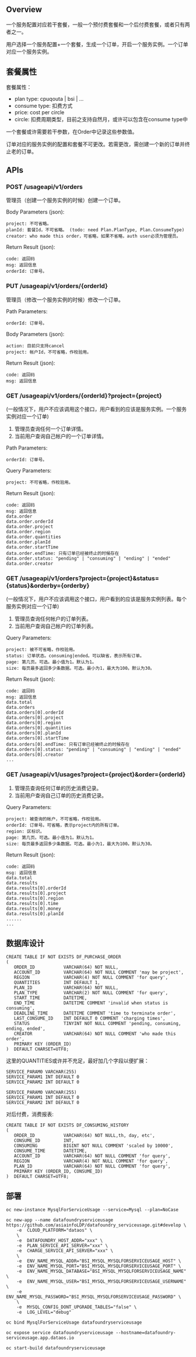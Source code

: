 
## Overview

一个服务配置对应若干套餐，一般一个预付费套餐和一个后付费套餐，或者只有两者之一。

用户选择一个服务配置+一个套餐，生成一个订单，开启一个服务实例。一个订单对应一个服务实例。

## 套餐属性

套餐属性：
* plan type: cpuqouta | bsi | ...
* consume type: 扣费方式
* price: cost per circle
* circle: 扣费周期类型，目前之支持自然月，或许可以包含在consume type中

一个套餐或许需要若干参数，在Order中记录这些参数值。

订单对应的服务实例的配置和套餐不可更改。若需更改，需创建一个新的订单并终止老的订单。

## APIs

### POST /usageapi/v1/orders

管理员（创建一个服务实例的时候）创建一个订单。

Body Parameters (json):
```
project: 不可省略。
planId: 套餐Id，不可省略。 (todo: need Plan.PlanType, Plan.ConsumeType)
creator: who made this order，可省略，如果不省略，auth user必须为管理员。
```

Return Result (json):
```
code: 返回码
msg: 返回信息
orderId: 订单号。
```

### PUT /usageapi/v1/orders/{orderId}

管理员（修改一个服务实例的时候）修改一个订单。

Path Parameters:
```
orderId: 订单号。
```

Body Parameters (json):
```
action: 目前只支持cancel
project: 帐户Id，不可省略，作校验用。
```

Return Result (json):
```
code: 返回码
msg: 返回信息
```

### GET /usageapi/v1/orders/{orderId}?project={project}

(一般情况下，用户不应该调用这个接口，用户看到的应该是服务实例。一个服务实例对应一个订单)

1. 管理员查询任何一个订单详情。
1. 当前用户查询自己帐户的一个订单详情。

Path Parameters:
```
orderId: 订单号。
```

Query Parameters:
```
project: 不可省略，作校验用。
```

Return Result (json):
```
code: 返回码
msg: 返回信息
data.order
data.order.orderId
data.order.project
data.order.region
data.order.quantities
data.order.planId
data.order.startTime
data.order.endTime: 只有订单已经被终止的时候存在
data.order.status: "pending" | "consuming" | "ending" | "ended"
data.order.creator
```

### GET /usageapi/v1/orders?project={project}&status={status}&orderby={orderby}

(一般情况下，用户不应该调用这个接口，用户看到的应该是服务实例列表。每个服务实例对应一个订单)

1. 管理员查询任何帐户的订单列表。
1. 当前用户查询自己帐户的订单列表。

Query Parameters:
```
project: 被不可省略，作校验用。
status: 订单状态。consuming|ended。可以缺省，表示所有订单。
page: 第几页。可选。最小值为1。默认为1。
size: 每页最多返回多少条数据。可选。最小为1，最大为100。默认为30。
```

Return Result (json):
```
code: 返回码
msg: 返回信息
data.total
data.orders
data.orders[0].orderId
data.orders[0].project
data.orders[0].region
data.orders[0].quantities
data.orders[0].planId
data.orders[0].startTime
data.orders[0].endTime: 只有订单已经被终止的时候存在
data.orders[0].status: "pending" | "consuming" | "ending" | "ended"
data.orders[0].creator
...

```

### GET /usageapi/v1/usages?project={project}&order={orderId}

1. 管理员查询任何订单的历史消费记录。
1. 当前用户查询自己订单的历史消费记录。

Query Parameters:
```
project: 被查询的帐户，不可省略，作校验用。
orderId: 订单号。可省略，表示project内的所有订单。
region: 区标识。
page: 第几页。可选。最小值为1。默认为1。
size: 每页最多返回多少条数据。可选。最小为1，最大为100。默认为30。
```

Return Result (json):
```
code: 返回码
msg: 返回信息
data.total
data.results
data.results[0].orderId
data.results[0].project
data.results[0].region
data.results[0].time
data.results[0].money
data.results[0].planId
......
...
```

## 数据库设计

```
CREATE TABLE IF NOT EXISTS DF_PURCHASE_ORDER
(
   ORDER_ID           VARCHAR(64) NOT NULL,
   ACCOUNT_ID         VARCHAR(64) NOT NULL COMMENT 'may be project',
   REGION             VARCHAR(4) NOT NULL COMMENT 'for query',
   QUANTITIES         INT DEFAULT 1,
   PLAN_ID            VARCHAR(64) NOT NULL,
   PLAN_TYPE          VARCHAR(2) NOT NULL COMMENT 'for query',
   START_TIME         DATETIME,
   END_TIME           DATETIME COMMENT 'invalid when status is consuming',
   DEADLINE_TIME      DATETIME COMMENT 'time to terminate order',
   LAST_CONSUME_ID    INT DEFAULT 0 COMMENT 'charging times',
   STATUS             TINYINT NOT NULL COMMENT 'pending, consuming, ending, ended',
   CREATOR            VARCHAR(64) NOT NULL COMMENT 'who made this order',
   PRIMARY KEY (ORDER_ID)
)  DEFAULT CHARSET=UTF8;
```

这里的QUANTITIES或许并不充足，最好加几个字段以便扩展：
```
SERVICE_PARAM0 VARCHAR(255)
SERVICE_PARAM1 INT DEFAULT 0
SERVICE_PARAM2 INT DEFAULT 0

SERVICE_PARAM0 VARCHAR(255)
SERVICE_PARAM1 INT DEFAULT 0
SERVICE_PARAM2 INT DEFAULT 0
```

对后付费，消费报表:
```
CREATE TABLE IF NOT EXISTS DF_CONSUMING_HISTORY
(
   ORDER_ID           VARCHAR(64) NOT NULL,th, day, etc',
   CONSUME_ID         INT,
   CONSUMING          BIGINT NOT NULL COMMENT 'scaled by 10000',
   CONSUME_TIME       DATETIME,
   ACCOUNT_ID         VARCHAR(64) NOT NULL COMMENT 'for query',
   REGION             VARCHAR(4) NOT NULL COMMENT 'for query',
   PLAN_ID            VARCHAR(64) NOT NULL COMMENT 'for query',
   PRIMARY KEY (ORDER_ID, CONSUME_ID)
)  DEFAULT CHARSET=UTF8;
```

## 部署

```
oc new-instance MysqlForServiceUsage --service=Mysql --plan=NoCase

oc new-app --name datafoundryserviceusage https://github.com/asiainfoLDP/datafoundry_serviceusage.git#develop \
    -e  CLOUD_PLATFORM="dataos" \
    \
    -e  DATAFOUNDRY_HOST_ADDR="xxx" \
    -e  PLAN_SERVICE_API_SERVER="xxx" \
    -e  CHARGE_SERVICE_API_SERVER="xxx" \
    \
    -e  ENV_NAME_MYSQL_ADDR="BSI_MYSQL_MYSQLFORSERVICEUSAGE_HOST" \
    -e  ENV_NAME_MYSQL_PORT="BSI_MYSQL_MYSQLFORSERVICEUSAGE_PORT" \
    -e  ENV_NAME_MYSQL_DATABASE="BSI_MYSQL_MYSQLFORSERVICEUSAGE_NAME" \
    -e  ENV_NAME_MYSQL_USER="BSI_MYSQL_MYSQLFORSERVICEUSAGE_USERNAME" \
    -e  ENV_NAME_MYSQL_PASSWORD="BSI_MYSQL_MYSQLFORSERVICEUSAGE_PASSWORD" \
    \
    -e  MYSQL_CONFIG_DONT_UPGRADE_TABLES="false" \
    -e  LOG_LEVEL="debug"

oc bind MysqlForServiceUsage datafoundryserviceusage

oc expose service datafoundryserviceusage --hostname=datafoundry-serviceusage.app.dataos.io

oc start-build datafoundryserviceusage

```
